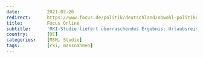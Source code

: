 ```yaml
---
date:          2021-02-26
redirect:      https://www.focus.de/politik/deutschland/obwohl-politiker-anderes-behaupten-rki-studie-liefert-ueberraschendes-ergebnis-urlaubsreisen-sind-kein-pandemietreiber_id_13024923.html
title:         Focus Online
subtitle:      'RKI-Studie liefert überraschendes Ergebnis: Urlaubsreisen sind kein Pandemie-Risiko'
country:       [DE]
categories:    [MSM, Studie]
tags:          [rki, massnahmen]
---
```


